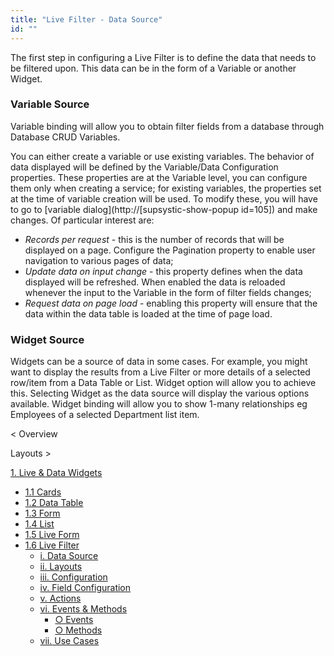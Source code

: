 ```yaml
---
title: "Live Filter - Data Source"
id: ""
---
```


The first step in configuring a Live Filter is to define the data that needs to be filtered upon. This data can be in the form of a Variable or another Widget.

### Variable Source

Variable binding will allow you to obtain filter fields from a database through Database CRUD Variables.

You can either create a variable or use existing variables. The behavior of data displayed will be defined by the Variable/Data Configuration properties. These properties are at the Variable level, you can configure them only when creating a service; for existing variables, the properties set at the time of variable creation will be used. To modify these, you will have to go to [variable dialog](http://[supsystic-show-popup id=105]) and make changes. Of particular interest are:

- _Records per request_ - this is the number of records that will be displayed on a page. Configure the Pagination property to enable user navigation to various pages of data;
- _Update data on input change_ - this property defines when the data displayed will be refreshed. When enabled the data is reloaded whenever the input to the Variable in the form of filter fields changes;
- _Request data on page load_ - enabling this property will ensure that the data within the data table is loaded at the time of page load.

### Widget Source

Widgets can be a source of data in some cases. For example, you might want to display the results from a Live Filter or more details of a selected row/item from a Data Table or List. Widget option will allow you to achieve this. Selecting Widget as the data source will display the various options available. Widget binding will allow you to show 1-many relationships eg Employees of a selected Department list item.

< Overview

Layouts >

[1\. Live & Data Widgets](/learn/app-development/widgets/widget-library/#data-live)

- [1.1 Cards](/learn/app-development/widgets/datalive/cards/)
- [1.2 Data Table](/learn/app-development/widgets/datalive/data-table/)
- [1.3 Form](/learn/app-development/widgets/datalive/form/)
- [1.4 List](/learn/app-development/widgets/datalive/list/)
- [1.5 Live Form](/learn/app-development/widgets/datalive/live-form/)
- [1.6 Live Filter](/learn/app-development/widgets/datalive/live-filter/)
    - [i. Data Source](/learn/app-development/widgets/datalive/livefilter/live-filter-data-source/)
    - [ii. Layouts](/learn/app-development/widgets/datalive/livefilter/livefilter-layouts/)
    - [iii. Configuration](/learn/app-development/widgets/datalive/livefilter/filter-configurations/)
    - [iv. Field Configuration](/learn/app-development/widgets/datalive/livefilter/livefilter-field-configuration/)
    - [v. Actions](/learn/app-development/widgets/datalive/livefilter/livefilter-actions/)
    - [vi. Events & Methods](/learn/app-development/widgets/datalive/livefilter/livefilter-events-methods/)
        - [○ Events](/learn/app-development/widgets/datalive/livefilter/livefilter-events-methods/#events)
        - [○ Methods](/learn/app-development/widgets/datalive/livefilter/livefilter-events-methods/#methods)
    - [vii. Use Cases](/learn/app-development/widgets/datalive/livefilter/livefilter-use-cases/)
